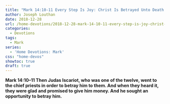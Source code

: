 ```yaml
---
title: "Mark 14:10-11 Every Step Is Joy: Christ Is Betrayed Unto Death For Us"
author: Joseph Louthan
date: 2018-12-28
url: /home-devotions/2018-12-28-mark-14-10-11-every-step-is-joy-christ-will-be-betrayed-unto-death.md/
categories:
  - Devotions
tags:
  - Mark
series:
  - 'Home Devotions: Mark'
css: "home-devos"
showtoc: true
draft: true
---
```

**Mark 14:10–11 Then Judas Iscariot, who was one of the twelve, went to the chief priests in order to betray him to them. And when they heard it, they were glad and promised to give him money. And he sought an opportunity to betray him.**

